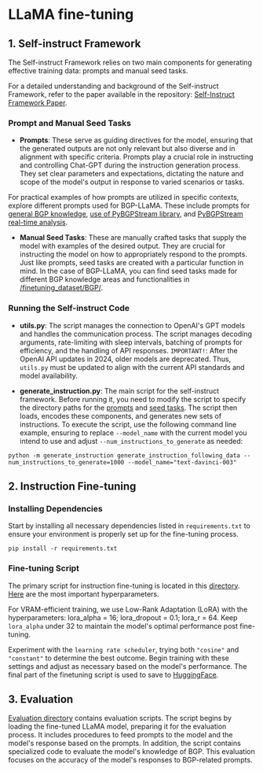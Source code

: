 # LLaMA fine-tuning

## 1. Self-instruct Framework
The Self-instruct Framework relies on two main components for generating effective training data: prompts and manual seed tasks. 

For a detailed understanding and background of the Self-instruct Framework, refer to the paper available in the repository: [Self-Instruct Framework Paper](/reference/self-instruct.pdf).

### Prompt and Manual Seed Tasks

- **Prompts**: These serve as guiding directives for the model, ensuring that the generated outputs are not only relevant but also diverse and in alignment with specific criteria. Prompts play a crucial role in instructing and controlling Chat-GPT during the instruction generation process. They set clear parameters and expectations, dictating the nature and scope of the model's output in response to varied scenarios or tasks. 

For practical examples of how prompts are utilized in specific contexts, explore different prompts used for BGP-LLaMA. These include prompts for [general BGP knowledge](/finetuning_dataset/BGP/prompt_knowledge.txt), [use of PyBGPStream library](/finetuning_dataset/BGP/prompt_pybgpstream.txt), and [PyBGPStream real-time analysis](/finetuning_dataset/BGP/prompt_pybgpstream_realtime.txt).

- **Manual Seed Tasks**: These are manually crafted tasks that supply the model with examples of the desired output. They are crucial for instructing the model on how to appropriately respond to the prompts. Just like prompts, seed tasks are created with a particular function in mind. In the case of BGP-LLaMA, you can find seed tasks made for different BGP knowledge areas and functionalities in [/finetuning_dataset/BGP/](/finetuning_dataset/BGP/).

### Running the Self-instruct Code

- **utils.py**: The script manages the connection to OpenAI's GPT models and handles the communication process. The script manages decoding arguments, rate-limiting with sleep intervals, batching of prompts for efficiency, and the handling of API responses. 
`IMPORTANT!`: After the OpenAI API updates in 2024, older models are deprecated. Thus, `utils.py` must be updated to align with the current API standards and model availability.

- **generate_instruction.py**: The main script for the self-instruct framework. Before running it, you need to modify the script to specify the directory paths for the [prompts](/images/self_instruct1.png) and [seed tasks](/images/self_instruct2.png). The script then loads, encodes these components, and generates new sets of instructions. 
To execute the script, use the following command line example, ensuring to replace `--model_name` with the current model you intend to use and adjust `--num_instructions_to_generate` as needed:

```shell
python -m generate_instruction generate_instruction_following_data --num_instructions_to_generate=1000 --model_name="text-davinci-003"
```

## 2. Instruction Fine-tuning

### Installing Dependencies

Start by installing all necessary dependencies listed in `requirements.txt` to ensure your environment is properly set up for the fine-tuning process.

```shell
pip install -r requirements.txt
```

### Fine-tuning Script
The primary script for instruction fine-tuning is located in this [directory](/finetune_main). [Here](/images/finetune_params.png) are the most important hyperparameters.

For VRAM-efficient training, we use Low-Rank Adaptation (LoRA) with the hyperparameters: lora_alpha = 16; lora_dropout = 0.1; lora_r = 64. Keep `lora_alpha` under 32 to maintain the model's optimal performance post fine-tuning. 

Experiment with the `learning rate scheduler`, trying both `"cosine"` and `"constant"` to determine the best outcome. Begin training with these settings and adjust as necessary based on the model's performance.
The final part of the finetuning script is used to save to [HuggingFace](https://huggingface.co).

## 3. Evaluation

[Evaluation directory](evaluation/llama_bgp_eval_test.ipynb) contains evaluation scripts. The script begins by loading the fine-tuned LLaMA model, preparing it for the evaluation process. It includes procedures to feed prompts to the model and the model's response based on the prompts. In addition, the script contains specialized code to evaluate the model's knowledge of BGP. This evaluation focuses on the accuracy of the model's responses to BGP-related prompts.
